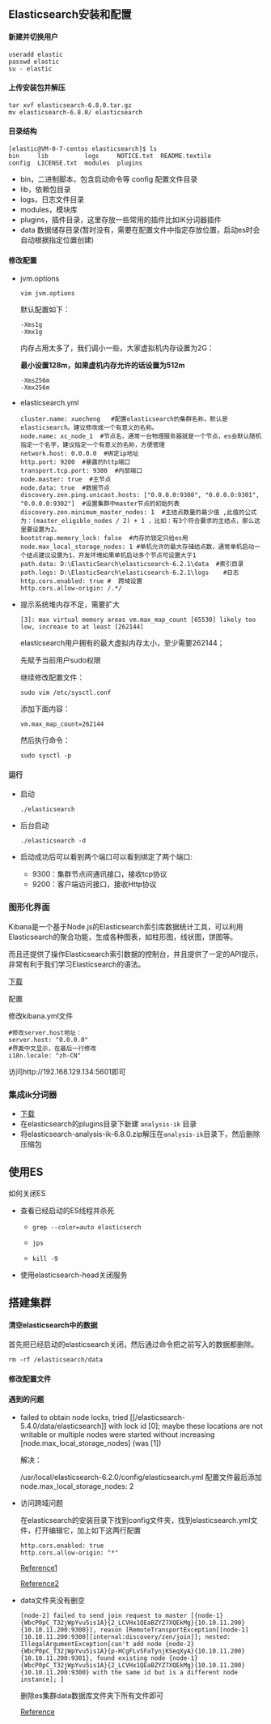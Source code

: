## Elasticsearch安装和配置

#### 新建并切换用户

```
useradd elastic
passwd elastic
su - elastic
```

#### 上传安装包并解压

```
tar xvf elasticsearch-6.8.0.tar.gz
mv elasticsearch-6.8.0/ elasticsearch
```

#### 目录结构

```
[elastic@VM-0-7-centos elasticsearch]$ ls
bin     lib          logs     NOTICE.txt  README.textile
config  LICENSE.txt  modules  plugins
```

- bin，二进制脚本，包含启动命令等 config 配置文件目录
- lib，依赖包目录
- logs，日志文件目录
- modules，模块库
- plugins，插件目录，这里存放一些常用的插件比如IK分词器插件
- data 数据储存目录(暂时没有，需要在配置文件中指定存放位置，启动es时会自动根据指定位置创建)

#### 修改配置

- jvm.options

  ```
  vim jvm.options
  ```

  默认配置如下：

  ```
  -Xms1g
  -Xmx1g
  ```

  内存占用太多了，我们调小一些，大家虚拟机内存设置为2G：

  **最小设置128m，如果虚机内存允许的话设置为512m**

  ```
  -Xms256m 
  -Xmx256m
  ```

- elasticsearch.yml

  ```
  cluster.name: xuecheng   #配置elasticsearch的集群名称，默认是elasticsearch。建议修改成一个有意义的名称。
  node.name: xc_node_1  #节点名，通常一台物理服务器就是一个节点，es会默认随机指定一个名字，建议指定一个有意义的名称，方便管理
  network.host: 0.0.0.0  #绑定ip地址
  http.port: 9200  #暴露的http端口
  transport.tcp.port: 9300  #内部端口
  node.master: true  #主节点
  node.data: true  #数据节点
  discovery.zen.ping.unicast.hosts: ["0.0.0.0:9300", "0.0.0.0:9301", "0.0.0.0:9302"]  #设置集群中master节点的初始列表
  discovery.zen.minimum_master_nodes: 1  #主结点数量的最少值 ,此值的公式为：(master_eligible_nodes / 2) + 1 ，比如：有3个符合要求的主结点，那么这里要设置为2。
  bootstrap.memory_lock: false  #内存的锁定只给es用
  node.max_local_storage_nodes: 1 #单机允许的最大存储结点数，通常单机启动一个结点建议设置为1，开发环境如果单机启动多个节点可设置大于1
  path.data: D:\ElasticSearch\elasticsearch‐6.2.1\data  #索引目录
  path.logs: D:\ElasticSearch\elasticsearch‐6.2.1\logs    #日志
  http.cors.enabled: true #  跨域设置
  http.cors.allow‐origin: /.*/
  ```

- 提示系统堆内存不足，需要扩大

  ```
  [3]: max virtual memory areas vm.max_map_count [65530] likely too low, increase to at least [262144]
  ```

  elasticsearch用户拥有的最大虚拟内存太小，至少需要262144；

  先赋予当前用户sudo权限

  继续修改配置文件：

  ```
  sudo vim /etc/sysctl.conf 
  ```

  添加下面内容：

  ```
  vm.max_map_count=262144
  ```

  然后执行命令：

  ```
  sudo sysctl -p
  ```

#### 运行

- 启动

  ```
  ./elasticsearch
  ```

- 后台启动

  ```
  ./elasticsearch -d
  ```

- 启动成功后可以看到两个端口可以看到绑定了两个端口:

  - 9300：集群节点间通讯接口，接收tcp协议
  - 9200：客户端访问接口，接收Http协议

### 图形化界面

Kibana是一个基于Node.js的Elasticsearch索引库数据统计工具，可以利用Elasticsearch的聚合功能，生成各种图表，如柱形图，线状图，饼图等。

而且还提供了操作Elasticsearch索引数据的控制台，并且提供了一定的API提示，非常有利于我们学习Elasticsearch的语法。

[下载](https://www.elastic.co/cn/products/kibana )

配置

修改kibana.yml文件

```
#修改server.host地址：
server.host: "0.0.0.0"
#界面中文显示，在最后一行修改
i18n.locale: "zh-CN"
```

访问http://192.168.129.134:5601即可

### 集成ik分词器

- [下载](https://github.com/medcl/elasticsearch-analysis-ik)
- 在elasticsearch的plugins目录下新建 `analysis-ik` 目录
- 将elasticsearch-analysis-ik-6.8.0.zip解压在`analysis-ik`目录下，然后删除压缩包

## 使用ES

如何关闭ES

- 查看已经启动的ES线程并杀死

  - ```
    grep --color=auto elasticserch
    ```

  - ```
    jps
    ```

  - ```
    kill -9
    ```

- 使用elasticsearch-head关闭服务

## 搭建集群

#### 清空elasticsearch中的数据

首先把已经启动的elasticsearch关闭，然后通过命令把之前写入的数据都删除。

```
rm -rf /elasticsearch/data
```

#### 修改配置文件

#### 遇到的问题

- failed to obtain node locks, tried [[/elasticsearch-5.4.0/data/elasticsearch]] with lock id [0]; maybe these locations are not writable or multiple nodes were started without increasing [node.max_local_storage_nodes] (was [1])

  解决：

   /usr/local/elasticsearch-6.2.0/config/elasticsearch.yml  配置文件最后添加  node.max_local_storage_nodes: 2

- 访问跨域问题

  在elasticsearch的安装目录下找到config文件夹，找到elasticsearch.yml文件，打开编辑它，加上如下这两行配置

  ```
  http.cors.enabled: true
  http.cors.allow-origin: "*"
  ```

  [Reference1](https://blog.csdn.net/fst438060684/article/details/80936201)

  [Reference2](https://blog.csdn.net/jingzuangod/article/details/99673361)  

- data文件夹没有删空

  ```
  [node-2] failed to send join request to master [{node-1}{WbcP0pC_T32jWpYvu5is1A}{2_LCVHx1QEaBZYZ7XQEkMg}{10.10.11.200}{10.10.11.200:9300}], reason [RemoteTransportException[[node-1][10.10.11.200:9300][internal:discovery/zen/join]]; nested: IllegalArgumentException[can't add node {node-2}{WbcP0pC_T32jWpYvu5is1A}{p-HCgFLvSFaTynjKSeqXyA}{10.10.11.200}{10.10.11.200:9301}, found existing node {node-1}{WbcP0pC_T32jWpYvu5is1A}{2_LCVHx1QEaBZYZ7XQEkMg}{10.10.11.200}{10.10.11.200:9300} with the same id but is a different node instance]; ]
  ```

  删除es集群data数据库文件夹下所有文件即可

  [Reference](https://blog.csdn.net/diyiday/article/details/83926488)

